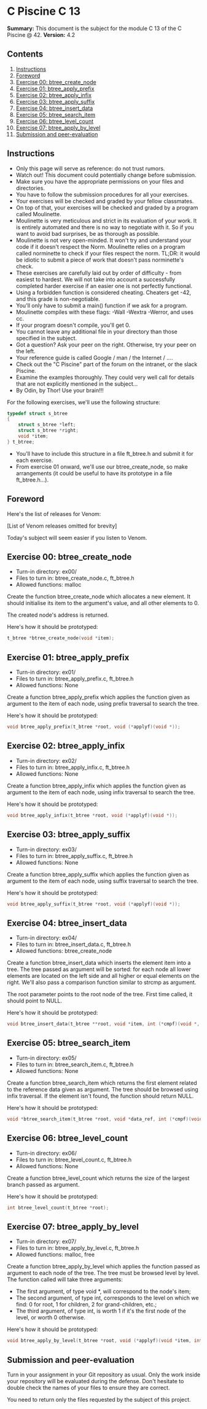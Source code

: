 # C Piscine C 13

**Summary:** This document is the subject for the module C 13 of the C Piscine @ 42.
**Version:** 4.2

## Contents

1. [Instructions](#instructions)
2. [Foreword](#foreword)
3. [Exercise 00: btree_create_node](#exercise-00-btree_create_node)
4. [Exercise 01: btree_apply_prefix](#exercise-01-btree_apply_prefix)
5. [Exercise 02: btree_apply_infix](#exercise-02-btree_apply_infix)
6. [Exercise 03: btree_apply_suffix](#exercise-03-btree_apply_suffix)
7. [Exercise 04: btree_insert_data](#exercise-04-btree_insert_data)
8. [Exercise 05: btree_search_item](#exercise-05-btree_search_item)
9. [Exercise 06: btree_level_count](#exercise-06-btree_level_count)
10. [Exercise 07: btree_apply_by_level](#exercise-07-btree_apply_by_level)
11. [Submission and peer-evaluation](#submission-and-peer-evaluation)

## Instructions

- Only this page will serve as reference: do not trust rumors.
- Watch out! This document could potentially change before submission.
- Make sure you have the appropriate permissions on your files and directories.
- You have to follow the submission procedures for all your exercises.
- Your exercises will be checked and graded by your fellow classmates.
- On top of that, your exercises will be checked and graded by a program called Moulinette.
- Moulinette is very meticulous and strict in its evaluation of your work. It is entirely automated and there is no way to negotiate with it. So if you want to avoid bad surprises, be as thorough as possible.
- Moulinette is not very open-minded. It won't try and understand your code if it doesn't respect the Norm. Moulinette relies on a program called norminette to check if your files respect the norm. TL;DR: it would be idiotic to submit a piece of work that doesn't pass norminette's check.
- These exercises are carefully laid out by order of difficulty - from easiest to hardest. We will not take into account a successfully completed harder exercise if an easier one is not perfectly functional.
- Using a forbidden function is considered cheating. Cheaters get -42, and this grade is non-negotiable.
- You'll only have to submit a main() function if we ask for a program.
- Moulinette compiles with these flags: -Wall -Wextra -Werror, and uses cc.
- If your program doesn't compile, you'll get 0.
- You cannot leave any additional file in your directory than those specified in the subject.
- Got a question? Ask your peer on the right. Otherwise, try your peer on the left.
- Your reference guide is called Google / man / the Internet / ....
- Check out the "C Piscine" part of the forum on the intranet, or the slack Piscine.
- Examine the examples thoroughly. They could very well call for details that are not explicitly mentioned in the subject...
- By Odin, by Thor! Use your brain!!!

For the following exercises, we'll use the following structure:

```c
typedef struct s_btree
{
    struct s_btree *left;
    struct s_btree *right;
    void *item;
} t_btree;
```

- You'll have to include this structure in a file ft_btree.h and submit it for each exercise.
- From exercise 01 onward, we'll use our btree_create_node, so make arrangements (it could be useful to have its prototype in a file ft_btree.h...).

## Foreword

Here's the list of releases for Venom:

[List of Venom releases omitted for brevity]

Today's subject will seem easier if you listen to Venom.

## Exercise 00: btree_create_node

- Turn-in directory: ex00/
- Files to turn in: btree_create_node.c, ft_btree.h
- Allowed functions: malloc

Create the function btree_create_node which allocates a new element. It should initialise its item to the argument's value, and all other elements to 0.

The created node's address is returned.

Here's how it should be prototyped:

```c
t_btree *btree_create_node(void *item);
```

## Exercise 01: btree_apply_prefix

- Turn-in directory: ex01/
- Files to turn in: btree_apply_prefix.c, ft_btree.h
- Allowed functions: None

Create a function btree_apply_prefix which applies the function given as argument to the item of each node, using prefix traversal to search the tree.

Here's how it should be prototyped:

```c
void btree_apply_prefix(t_btree *root, void (*applyf)(void *));
```

## Exercise 02: btree_apply_infix

- Turn-in directory: ex02/
- Files to turn in: btree_apply_infix.c, ft_btree.h
- Allowed functions: None

Create a function btree_apply_infix which applies the function given as argument to the item of each node, using infix traversal to search the tree.

Here's how it should be prototyped:

```c
void btree_apply_infix(t_btree *root, void (*applyf)(void *));
```

## Exercise 03: btree_apply_suffix

- Turn-in directory: ex03/
- Files to turn in: btree_apply_suffix.c, ft_btree.h
- Allowed functions: None

Create a function btree_apply_suffix which applies the function given as argument to the item of each node, using suffix traversal to search the tree.

Here's how it should be prototyped:

```c
void btree_apply_suffix(t_btree *root, void (*applyf)(void *));
```

## Exercise 04: btree_insert_data

- Turn-in directory: ex04/
- Files to turn in: btree_insert_data.c, ft_btree.h
- Allowed functions: btree_create_node

Create a function btree_insert_data which inserts the element item into a tree. The tree passed as argument will be sorted: for each node all lower elements are located on the left side and all higher or equal elements on the right. We'll also pass a comparison function similar to strcmp as argument.

The root parameter points to the root node of the tree. First time called, it should point to NULL.

Here's how it should be prototyped:

```c
void btree_insert_data(t_btree **root, void *item, int (*cmpf)(void *, void *));
```

## Exercise 05: btree_search_item

- Turn-in directory: ex05/
- Files to turn in: btree_search_item.c, ft_btree.h
- Allowed functions: None

Create a function btree_search_item which returns the first element related to the reference data given as argument. The tree should be browsed using infix traversal. If the element isn't found, the function should return NULL.

Here's how it should be prototyped:

```c
void *btree_search_item(t_btree *root, void *data_ref, int (*cmpf)(void *, void *));
```

## Exercise 06: btree_level_count

- Turn-in directory: ex06/
- Files to turn in: btree_level_count.c, ft_btree.h
- Allowed functions: None

Create a function btree_level_count which returns the size of the largest branch passed as argument.

Here's how it should be prototyped:

```c
int btree_level_count(t_btree *root);
```

## Exercise 07: btree_apply_by_level

- Turn-in directory: ex07/
- Files to turn in: btree_apply_by_level.c, ft_btree.h
- Allowed functions: malloc, free

Create a function btree_apply_by_level which applies the function passed as argument to each node of the tree. The tree must be browsed level by level. The function called will take three arguments:

- The first argument, of type void *, will correspond to the node's item;
- The second argument, of type int, corresponds to the level on which we find: 0 for root, 1 for children, 2 for grand-children, etc.;
- The third argument, of type int, is worth 1 if it's the first node of the level, or worth 0 otherwise.

Here's how it should be prototyped:

```c
void btree_apply_by_level(t_btree *root, void (*applyf)(void *item, int current_level, int is_first_elem));
```

## Submission and peer-evaluation

Turn in your assignment in your Git repository as usual. Only the work inside your repository will be evaluated during the defense. Don't hesitate to double check the names of your files to ensure they are correct.

You need to return only the files requested by the subject of this project.
